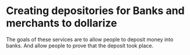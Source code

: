 # Creating depositories for Banks and merchants to dollarize
The goals of these services are to allow people to deposit money into banks.
And allow people to prove that the deposit took place. 





  

